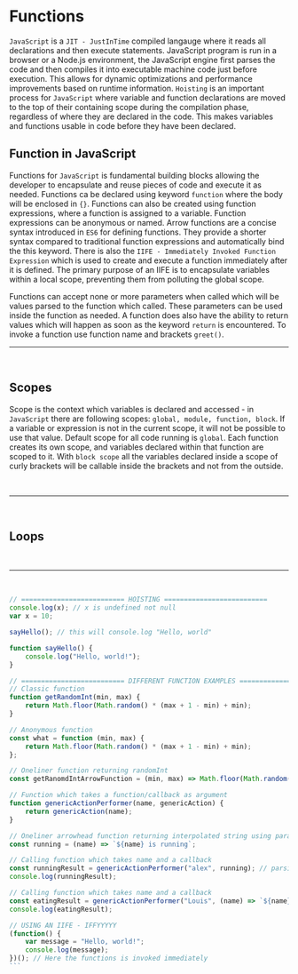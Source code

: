 # Functions
`JavaScript` is a `JIT - JustInTime` compiled langauge where it reads all declarations and then execute statements. JavaScript program is run in a browser or a Node.js environment, the JavaScript engine first parses the code and then compiles it into executable machine code just before execution. This allows for dynamic optimizations and performance improvements based on runtime information.
`Hoisting` is an important process for `JavaScript` where variable and function declarations are moved to the top of their containing scope during the compilation phase, regardless of where they are declared in the code. This makes variables and functions usable in code before they have been declared.

## Function in JavaScript
Functions for `JavaScript` is fundamental building blocks allowing the developer to encapsulate and reuse pieces of code and execute it as needed.
Functions ca be declared using keyword `function` where the body will be enclosed in `{}`. Functions can also be created using function expressions, where a function is assigned to a variable. Function expressions can be anonymous or named. Arrow functions are a concise syntax introduced in `ES6` for defining functions. They provide a shorter syntax compared to traditional function expressions and automatically bind the this keyword.
There is also the `IIFE - Immediately Invoked Function Expression` which is used to create and execute a function immediately after it is defined.
The primary purpose of an IIFE is to encapsulate variables within a local scope, preventing them from polluting the global scope.

Functions can accept none or more parameters when called which will be values parsed to the function which called. These parameters can be used inside the function as needed. A function does also have the ability to return values which will happen as soon as the keyword `return` is encountered.
To invoke a function use function name and brackets `greet()`.
<br>

---

<br>

## Scopes
Scope is the context which variables is declared and accessed - in `JavaScript` there are following scopes: `global, module, function, block`.
If a variable or expression is not in the current scope, it will not be possible to use that value. Default scope for all code running is `global`.
Each function creates its own scope, and variables declared within that function are scoped to it.
With `block scope` all the variables declared inside a scope of curly brackets will be callable inside the brackets and not from the outside.

<br>

---

<br>

## Loops



<br>

---

<br>


```javascript
// ========================== HOISTING ==========================
console.log(x); // x is undefined not null
var x = 10;

sayHello(); // this will console.log "Hello, world"

function sayHello() {
    console.log("Hello, world!");
}
```

````javascript
// ========================== DIFFERENT FUNCTION EXAMPLES ==========================
// Classic function
function getRandomInt(min, max) {
    return Math.floor(Math.random() * (max + 1 - min) + min);
}

// Anonymous function
const what = function (min, max) {
    return Math.floor(Math.random() * (max + 1 - min) + min);
};

// Oneliner function returning randomInt
const getRanomdIntArrowFunction = (min, max) => Math.floor(Math.random() * (max + 1 - min) + min);

// Function which takes a function/callback as argument
function genericActionPerformer(name, genericAction) {
    return genericAction(name);
}

// Oneliner arrowhead function returning interpolated string using param ${name}
const running = (name) => `${name} is running`;

// Calling function which takes name and a callback
const runningResult = genericActionPerformer("alex", running); // parsing prev defined oneliner callback
console.log(runningResult); 

// Calling function which takes name and a callback
const eatingResult = genericActionPerformer("Louis", (name) => `${name} is eating.`); // Defining the callback directly inside function call
console.log(eatingResult);

// USING AN IIFE - IFFYYYYY
(function() {
    var message = "Hello, world!";
    console.log(message);
})(); // Here the functions is invoked immediately
```